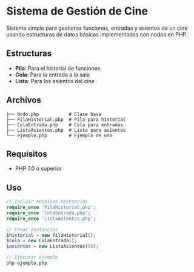 # Sistema de Gestión de Cine

Sistema simple para gestionar funciones, entradas y asientos de un cine usando estructuras de datos básicas implementadas con nodos en PHP.

## Estructuras

- **Pila**: Para el historial de funciones
- **Cola**: Para la entrada a la sala
- **Lista**: Para los asientos del cine

## Archivos

```
├── Nodo.php           # Clase base
├── PilaHistorial.php  # Pila para historial
├── ColaEntrada.php    # Cola para entradas
├── ListaAsientos.php  # Lista para asientos
└── ejemplo.php        # Ejemplo de uso
```

## Requisitos
- PHP 7.0 o superior

## Uso

```php
// Incluir archivos necesarios
require_once 'PilaHistorial.php';
require_once 'ColaEntrada.php';
require_once 'ListaAsientos.php';

// Crear instancias
$historial = new PilaHistorial();
$cola = new ColaEntrada();
$asientos = new ListaAsientos(50);

// Ejecutar ejemplo
php ejemplo.php
```